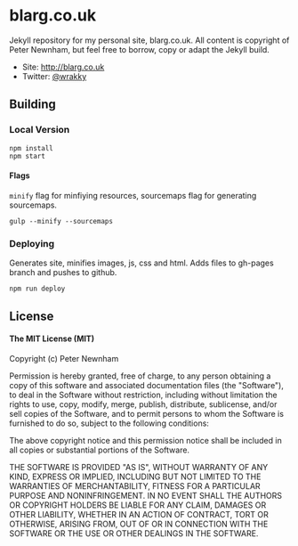 # blarg.co.uk

Jekyll repository for my personal site, blarg.co.uk. All content is copyright of Peter Newnham, but feel free to borrow, copy or adapt the Jekyll build.

* Site: http://blarg.co.uk
* Twitter: [@wrakky](https://twitter.com/wrakky)

## Building

### Local Version

```
npm install
npm start
```

#### Flags

`minify` flag for minfiying resources, sourcemaps flag for generating sourcemaps.

```
gulp --minify --sourcemaps
```

### Deploying

Generates site, minifies images, js, css and html. Adds files to gh-pages branch and pushes to github.

```
npm run deploy
```

## License

#### The MIT License (MIT)

Copyright (c) Peter Newnham

Permission is hereby granted, free of charge, to any person obtaining a copy of
this software and associated documentation files (the "Software"), to deal in
the Software without restriction, including without limitation the rights to
use, copy, modify, merge, publish, distribute, sublicense, and/or sell copies
of the Software, and to permit persons to whom the Software is furnished to do
so, subject to the following conditions:

The above copyright notice and this permission notice shall be included in all
copies or substantial portions of the Software.

THE SOFTWARE IS PROVIDED "AS IS", WITHOUT WARRANTY OF ANY KIND, EXPRESS OR
IMPLIED, INCLUDING BUT NOT LIMITED TO THE WARRANTIES OF MERCHANTABILITY,
FITNESS FOR A PARTICULAR PURPOSE AND NONINFRINGEMENT. IN NO EVENT SHALL THE
AUTHORS OR COPYRIGHT HOLDERS BE LIABLE FOR ANY CLAIM, DAMAGES OR OTHER
LIABILITY, WHETHER IN AN ACTION OF CONTRACT, TORT OR OTHERWISE, ARISING FROM,
OUT OF OR IN CONNECTION WITH THE SOFTWARE OR THE USE OR OTHER DEALINGS IN THE
SOFTWARE.
